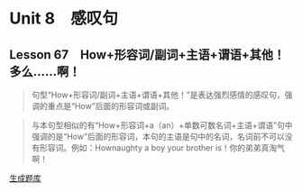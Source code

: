 ﻿ # Unit 8　感叹句
 ## Lesson 67　How+形容词/副词+主语+谓语+其他！多么……啊！
 
> 句型“How+形容词/副词+主语+谓语+其他！”是表达强烈感情的感叹句，强调的重点是“How”后面的形容词或副词。

> 与本句型相似的有“How+形容词+a（an）+单数可数名词+主语+谓语”句中强调的是“How”后面的形容词，本句的主语是句中的名词，名词前不可以没有形容词。例如：Hownaughty a boy your brother is！你的弟弟真淘气啊！


 [生成题库](./sentence/f067.json)
